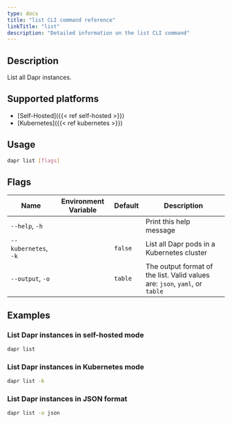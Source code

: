 ```yaml
---
type: docs
title: "list CLI command reference"
linkTitle: "list"
description: "Detailed information on the list CLI command"
---
```


## Description

List all Dapr instances.

## Supported platforms

- [Self-Hosted]({{< ref self-hosted >}})
- [Kubernetes]({{< ref kubernetes >}})

## Usage
```bash
dapr list [flags]
```

## Flags

| Name | Environment Variable | Default | Description
| --- | --- | --- | --- |
| `--help`, `-h` | | | Print this help message |
| `--kubernetes`, `-k` | | `false` | List all Dapr pods in a Kubernetes cluster |
| `--output`, `-o` | | `table` | The output format of the list. Valid values are: `json`, `yaml`, or `table`

## Examples

### List Dapr instances in self-hosted mode
```bash
dapr list
```

### List Dapr instances in Kubernetes mode
```bash
dapr list -k
```

### List Dapr instances in JSON format
```bash
dapr list -o json
```
